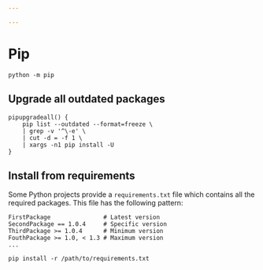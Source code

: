 ```yaml
---

---
```



# Pip

```shell
python -m pip
```

## Upgrade all outdated packages

```shell
pipupgradeall() {
	pip list --outdated --format=freeze \
	| grep -v '^\-e' \
	| cut -d = -f 1 \
	| xargs -n1 pip install -U
}
```

## Install from requirements
Some Python projects provide a `requirements.txt` file which contains all the required packages. This file has the following pattern:

```
FirstPackage               # Latest version
SecondPackage == 1.0.4     # Specific version
ThirdPackage >= 1.0.4      # Minimum version
FouthPackage >= 1.0, < 1.3 # Maximum version
...
```


```
pip install -r /path/to/requirements.txt
```